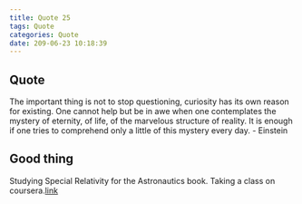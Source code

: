 ```yaml
---
title: Quote 25
tags: Quote
categories: Quote
date: 209-06-23 10:18:39
---
```


## Quote

The important thing is not to stop questioning, curiosity has its own reason for existing.
One cannot help but be in awe when one contemplates the mystery of eternity, of life, of the marvelous structure of reality.
It is enough if one tries to comprehend only a little of this mystery every day.
    - Einstein

## Good thing

Studying Special Relativity for the Astronautics book.
Taking a class on coursera.[link](https://www.coursera.org/learn/einstein-relativity)
